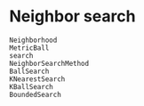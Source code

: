 # Neighbor search

```@docs
Neighborhood
MetricBall
search
NeighborSearchMethod
BallSearch
KNearestSearch
KBallSearch
BoundedSearch
```
